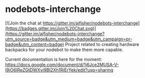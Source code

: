 # nodebots-interchange

[![Join the chat at https://gitter.im/ajfisher/nodebots-interchange](https://badges.gitter.im/Join%20Chat.svg)](https://gitter.im/ajfisher/nodebots-interchange?utm_source=badge&utm_medium=badge&utm_campaign=pr-badge&utm_content=badge)
Project related to creating hardware backpacks for your nodebot to make them more capable.

Current documentation is here for the moment: https://docs.google.com/document/d/1j6Jce2MUSA-V-I9iO6lReZGtDWXvi9BI2Xh1RjErYek/edit?usp=sharing
